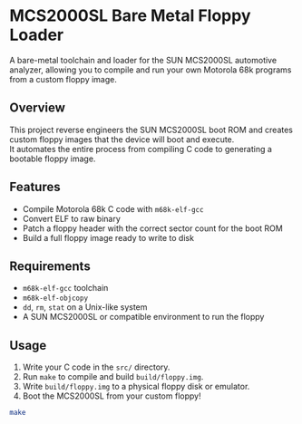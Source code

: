 # MCS2000SL Bare Metal Floppy Loader

A bare-metal toolchain and loader for the SUN MCS2000SL automotive analyzer, allowing you to compile and run your own Motorola 68k programs from a custom floppy image.

## Overview

This project reverse engineers the SUN MCS2000SL boot ROM and creates custom floppy images that the device will boot and execute.  
It automates the entire process from compiling C code to generating a bootable floppy image.

## Features

- Compile Motorola 68k C code with `m68k-elf-gcc`
- Convert ELF to raw binary
- Patch a floppy header with the correct sector count for the boot ROM
- Build a full floppy image ready to write to disk

## Requirements

- `m68k-elf-gcc` toolchain  
- `m68k-elf-objcopy`  
- `dd`, `rm`, `stat` on a Unix-like system  
- A SUN MCS2000SL or compatible environment to run the floppy

## Usage

1. Write your C code in the `src/` directory.
2. Run `make` to compile and build `build/floppy.img`.
3. Write `build/floppy.img` to a physical floppy disk or emulator.
4. Boot the MCS2000SL from your custom floppy!

```sh
make
